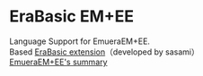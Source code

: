 ﻿# EraBasic EM+EE
Language Support for EmueraEM+EE.  
Based [EraBasic extension](https://marketplace.visualstudio.com/items?itemName=sasami.erabasic)（developed by sasami）  
[EmueraEM+EE's summary](https://evilmask.gitlab.io/emuera.em.doc/)
